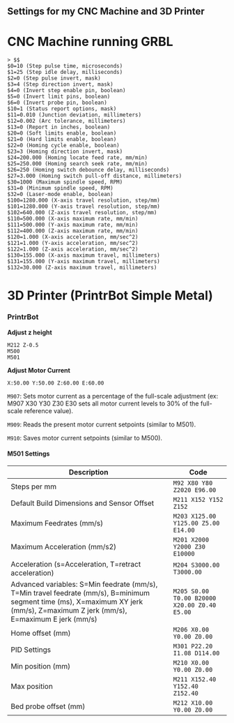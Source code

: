 ## Settings for my CNC Machine and 3D Printer

# CNC Machine running GRBL

```
> $$
$0=10 (Step pulse time, microseconds)
$1=25 (Step idle delay, milliseconds)
$2=0 (Step pulse invert, mask)
$3=4 (Step direction invert, mask)
$4=0 (Invert step enable pin, boolean)
$5=0 (Invert limit pins, boolean)
$6=0 (Invert probe pin, boolean)
$10=1 (Status report options, mask)
$11=0.010 (Junction deviation, millimeters)
$12=0.002 (Arc tolerance, millimeters)
$13=0 (Report in inches, boolean)
$20=0 (Soft limits enable, boolean)
$21=0 (Hard limits enable, boolean)
$22=0 (Homing cycle enable, boolean)
$23=3 (Homing direction invert, mask)
$24=200.000 (Homing locate feed rate, mm/min)
$25=250.000 (Homing search seek rate, mm/min)
$26=250 (Homing switch debounce delay, milliseconds)
$27=3.000 (Homing switch pull-off distance, millimeters)
$30=1000 (Maximum spindle speed, RPM)
$31=0 (Minimum spindle speed, RPM)
$32=0 (Laser-mode enable, boolean)
$100=1280.000 (X-axis travel resolution, step/mm)
$101=1280.000 (Y-axis travel resolution, step/mm)
$102=640.000 (Z-axis travel resolution, step/mm)
$110=500.000 (X-axis maximum rate, mm/min)
$111=500.000 (Y-axis maximum rate, mm/min)
$112=400.000 (Z-axis maximum rate, mm/min)
$120=1.000 (X-axis acceleration, mm/sec^2)
$121=1.000 (Y-axis acceleration, mm/sec^2)
$122=1.000 (Z-axis acceleration, mm/sec^2)
$130=155.000 (X-axis maximum travel, millimeters)
$131=155.000 (Y-axis maximum travel, millimeters)
$132=30.000 (Z-axis maximum travel, millimeters)
```

# 3D Printer (PrintrBot Simple Metal)


### PrintrBot

**Adjust z height**
```
M212 Z-0.5
M500
M501
```

**Adjust Motor Current**

`X:50.00 Y:50.00 Z:60.00 E:60.00`

`M907`: Sets motor current as a percentage of the full-scale adjustment (ex: M907 X30 Y30 Z30 E30 sets all motor current levels to 30% of the full-scale reference value).

`M909`: Reads the present motor current setpoints (similar to M501).

`M910`: Saves motor current setpoints (similar to M500).


#### M501 Settings
Description | Code
----------- | ------
Steps per mm | `M92 X80 Y80 Z2020 E96.00`
Default Build Dimensions and Sensor Offset | `M211 X152 Y152 Z152`
Maximum Feedrates (mm/s) | `M203 X125.00 Y125.00 Z5.00 E14.00`
Maximum Acceleration (mm/s2) | `M201 X2000 Y2000 Z30 E10000`
Acceleration (s=Acceleration, T=retract acceleration) | `M204 S3000.00 T3000.00`
Advanced variables: S=Min feedrate (mm/s), T=Min travel feedrate (mm/s), B=minimum segment time (ms), X=maximum XY jerk (mm/s), Z=maximum Z jerk (mm/s), E=maximum E jerk (mm/s) | `M205 S0.00 T0.00 B20000 X20.00 Z0.40 E5.00`
Home offset (mm) | `M206 X0.00 Y0.00 Z0.00`
PID Settings | `M301 P22.20 I1.08 D114.00`
Min position (mm) | `M210 X0.00 Y0.00 Z0.00`
Max position | `M211 X152.40 Y152.40 Z152.40`
Bed probe offset (mm) | `M212 X10.00 Y0.00 Z0.00`
